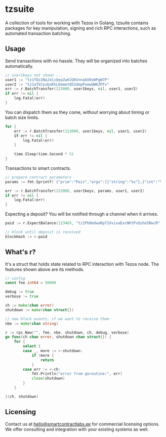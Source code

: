 # tzsuite

A collection of tools for working with Tezos in Golang. tzsuite contains packages for key manipulation, signing and rich RPC interactions, such as automated transaction batching.

## Usage
Send transactions with no hassle. They will be organized into batches automatically.
```go
// user1keys not shown ...
user1 := "tz1f8zZNaJdiiQepZwHJGKVnna6X9sWPgW7P"
user2 := "tz1aTkCpuboKhLEmmetQ52dmpPomwQWKZPFv"
err := r.BatchTransfer(123000, user1keys, nil, user1, user2)
if err != nil {
	log.Fatal(err)
}
```

You can dispatch them as they come, without worrying about timing or batch size limits.
```go
for {
	err := r.BatchTransfer(123000, user1keys, nil, user1, user2)
	if err != nil {
		log.Fatal(err)
	}
	
	time.Sleep(time.Second * 5)
}
```

Transactions to smart contracts.
```go
// prepare contract parameters
params := fmt.Sprintf(`{"prim":"Pair","args":[{"string":"%s"},{"int":"%d"}]}`, "tz1Ph8mdwaRp71XvixaExcNKtPvQshe5BwcR", 123456)

err := r.BatchTransfer(123000, user1keys, params, user1, user2)
if err != nil {
	log.Fatal(err)
}
```

Expecting a deposit? You will be notified through a channel when it arrives.
```go
paid := r.ExpectBalance(123465, "tz1Ph8mdwaRp71XvixaExcNKtPvQshe5BwcR")

// block until deposit is received
blockHash := <-paid
```

## What's r?

It's a struct that holds state related to RPC interaction with Tezos node.
The features shown above are its methods.

```go
// config
const fee int64 = 50000

debug := true
verbose := true

ch := make(chan error)
shutdown := make(chan struct{})

// new block events, if we want to receive them
nbe := make(chan string)

r := rpc.New("", fee, nbe, shutdown, ch, debug, verbose)
go func(ch chan error, shutdown chan struct{}) {
	for {
		select {
		case _, more := <-shutdown:
			if !more {
				return
			}
		case err := <-ch:
			fmt.Println("error from goroutine:", err)
			close(shutdown)
		}
	}

}(ch, shutdown)
```

## Licensing

Contact us at hello@smartcontractlabs.ee for commercial licensing options. We offer consulting and integration with your existing systems as well.
